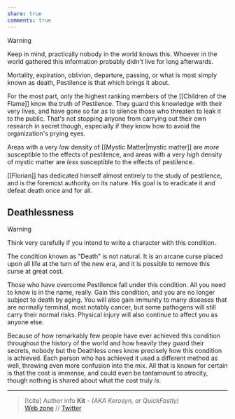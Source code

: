 ```yaml
---
share: true
comments: true
---
```

> [!warning]
> Keep in mind, practically nobody in the world knows this. Whoever in the world gathered this information probably didn't live for long afterwards.

Mortality, expiration, oblivion, departure, passing, or what is most simply known as death, Pestilence is that which brings it about.

For the most part, only the highest ranking members of the [[Children of the Flame]] know the truth of Pestilence. They guard this knowledge with their very lives, and have gone so far as to silence those who threaten to leak it to the public. That's not stopping anyone from carrying out their own research in secret though, especially if they know how to avoid the organization's prying eyes.

Areas with a very *low* density of [[Mystic Matter|mystic matter]] are *more* susceptible to the effects of pestilence, and areas with a very *high* density of mystic matter are *less* susceptible to the effects of pestilence.

[[Florian]] has dedicated himself almost entirely to the study of pestilence, and is the foremost authority on its nature. His goal is to eradicate it and defeat death once and for all.

## Deathlessness

> [!warning]
> Think very carefully if you intend to write a character with this condition.

The condition known as "Death" is not natural. It is an arcane curse placed upon all life at the turn of the new era, and it is possible to remove this curse at great cost.

Those who have overcome Pestilence fall under this condition. All you need to know is in the name, really. Gain this condition, and you are no longer subject to death by aging. You will also gain immunity to many diseases that are normally terminal, most notably cancer, but some pathogens will still carry their normal risks. Physical injury will also continue to affect you as anyone else.

Because of how remarkably few people have ever achieved this condition throughout the history of the world and how heavily they guard their secrets, nobody but the Deathless ones know precisely how this condition is achieved. Each person who has achieved it used a different method as well, throwing even more confusion into the mix. All that is known for certain is that the cost is immense, and could even be tantamount to atrocity, though nothing is shared about what the cost truly *is*.

-----
> [!cite] Author info
> **Kit** - *(AKA Kerosyn, or QuickFastly)*\
> [Web zone](https://kitabe.link) // [Twitter](https://twitter.com/Kerosyn_)